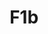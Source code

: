 ---
basin: 'Yes'
cudn: true
floor: Ground
grade: 8
images: []
living_room: Shared
location: Old Court
name: F1b
network: Wireless Only
title: F1b
---
